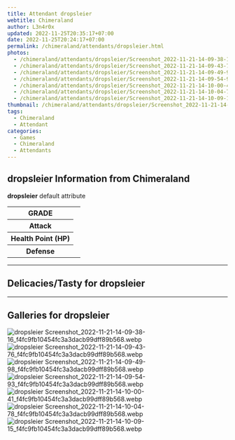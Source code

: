```yaml
---
title: Attendant dropsleier
webtitle: Chimeraland
author: L3n4r0x
updated: 2022-11-25T20:35:17+07:00
date: 2022-11-25T20:24:17+07:00
permalink: /chimeraland/attendants/dropsleier.html
photos:
  - /chimeraland/attendants/dropsleier/Screenshot_2022-11-21-14-09-38-16_f4fc9fb10454fc3a3dacb99dff89b568.webp
  - /chimeraland/attendants/dropsleier/Screenshot_2022-11-21-14-09-43-76_f4fc9fb10454fc3a3dacb99dff89b568.webp
  - /chimeraland/attendants/dropsleier/Screenshot_2022-11-21-14-09-49-98_f4fc9fb10454fc3a3dacb99dff89b568.webp
  - /chimeraland/attendants/dropsleier/Screenshot_2022-11-21-14-09-54-93_f4fc9fb10454fc3a3dacb99dff89b568.webp
  - /chimeraland/attendants/dropsleier/Screenshot_2022-11-21-14-10-00-41_f4fc9fb10454fc3a3dacb99dff89b568.webp
  - /chimeraland/attendants/dropsleier/Screenshot_2022-11-21-14-10-04-78_f4fc9fb10454fc3a3dacb99dff89b568.webp
  - /chimeraland/attendants/dropsleier/Screenshot_2022-11-21-14-10-09-15_f4fc9fb10454fc3a3dacb99dff89b568.webp
thumbnail: /chimeraland/attendants/dropsleier/Screenshot_2022-11-21-14-09-38-16_f4fc9fb10454fc3a3dacb99dff89b568.webp
tags:
  - Chimeraland
  - Attendant
categories:
  - Games
  - Chimeraland
  - Attendants
---
```


<section id="bootstrap-wrapper"><link rel="stylesheet" href="https://cdn.statically.io/gh/dimaslanjaka/Web-Manajemen/40ac3225/css/bootstrap-4.5-wrapper.css"/><h2>dropsleier Information from Chimeraland</h2><p><b>dropsleier</b> default attribute <table><tr><th>GRADE</th><td></td></tr><tr><th>Attack</th><td></td></tr><tr><th>Health Point (HP)</th><td></td></tr><tr><th>Defense</th><td></td></tr></table></p><hr/><h2>Delicacies/Tasty for dropsleier</h2><hr/><div id="gallery"><h2>Galleries for dropsleier</h2><div class="row"><div class="col-lg-6 col-12"><img src="/chimeraland/attendants/dropsleier/Screenshot_2022-11-21-14-09-38-16_f4fc9fb10454fc3a3dacb99dff89b568.webp" alt="dropsleier Screenshot_2022-11-21-14-09-38-16_f4fc9fb10454fc3a3dacb99dff89b568.webp"/></div><div class="col-lg-6 col-12"><img src="/chimeraland/attendants/dropsleier/Screenshot_2022-11-21-14-09-43-76_f4fc9fb10454fc3a3dacb99dff89b568.webp" alt="dropsleier Screenshot_2022-11-21-14-09-43-76_f4fc9fb10454fc3a3dacb99dff89b568.webp"/></div><div class="col-lg-6 col-12"><img src="/chimeraland/attendants/dropsleier/Screenshot_2022-11-21-14-09-49-98_f4fc9fb10454fc3a3dacb99dff89b568.webp" alt="dropsleier Screenshot_2022-11-21-14-09-49-98_f4fc9fb10454fc3a3dacb99dff89b568.webp"/></div><div class="col-lg-6 col-12"><img src="/chimeraland/attendants/dropsleier/Screenshot_2022-11-21-14-09-54-93_f4fc9fb10454fc3a3dacb99dff89b568.webp" alt="dropsleier Screenshot_2022-11-21-14-09-54-93_f4fc9fb10454fc3a3dacb99dff89b568.webp"/></div><div class="col-lg-6 col-12"><img src="/chimeraland/attendants/dropsleier/Screenshot_2022-11-21-14-10-00-41_f4fc9fb10454fc3a3dacb99dff89b568.webp" alt="dropsleier Screenshot_2022-11-21-14-10-00-41_f4fc9fb10454fc3a3dacb99dff89b568.webp"/></div><div class="col-lg-6 col-12"><img src="/chimeraland/attendants/dropsleier/Screenshot_2022-11-21-14-10-04-78_f4fc9fb10454fc3a3dacb99dff89b568.webp" alt="dropsleier Screenshot_2022-11-21-14-10-04-78_f4fc9fb10454fc3a3dacb99dff89b568.webp"/></div><div class="col-lg-6 col-12"><img src="/chimeraland/attendants/dropsleier/Screenshot_2022-11-21-14-10-09-15_f4fc9fb10454fc3a3dacb99dff89b568.webp" alt="dropsleier Screenshot_2022-11-21-14-10-09-15_f4fc9fb10454fc3a3dacb99dff89b568.webp"/></div></div></div></section>